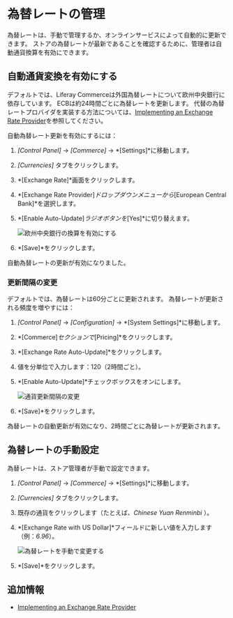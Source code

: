 # 為替レートの管理

為替レートは、手動で管理するか、オンラインサービスによって自動的に更新できます。 ストアの為替レートが最新であることを確認するために、管理者は自動通貨換算を有効にできます。

## 自動通貨変換を有効にする

デフォルトでは、Liferay Commerceは外国為替レートについて欧州中央銀行に依存しています。 ECBは約24時間ごとに為替レートを更新します。 代替の為替レートプロバイダを実装する方法については、[Implementing an Exchange Rate Provider](../../developer-guide/implementing-an-exchange-rate-provider.md)を参照してください。

自動為替レート更新を有効にするには：

1.  *[Control Panel]* → *[Commerce]* → *[Settings]*に移動します。

2.  *[Currencies]* タブをクリックします。

3.  *[Exchange Rate]*画面をクリックします。

4.  *[Exchange Rate Provider]*ドロップダウンメニューから*[European Central Bank]*を選択します。

5.  *[Enable Auto-Update]*ラジオボタンを*[Yes]*に切り替えます。

    ![欧州中央銀行の換算を有効にする](./managing-exchange-rates/images/01.png)

6.  *[Save]*をクリックします。

自動為替レートの更新が有効になりました。

### 更新間隔の変更

デフォルトでは、為替レートは60分ごとに更新されます。 為替レートが更新される頻度を増やすには：

1.  *[Control Panel]* → *[Configuration]* → *[System Settings]*に移動します。

2.  *[Commerce]*セクションで*[Pricing]*をクリックします。

3.  *[Exchange Rate Auto-Update]*をクリックします。

4.  値を分単位で入力します：120（2時間ごと）。

5.  *[Enable Auto-Update]*チェックボックスをオンにします。

    ![通貨更新間隔の変更](./managing-exchange-rates/images/02.png)

6.  *[Save]*をクリックします。

為替レートの自動更新が有効になり、2時間ごとに為替レートが更新されます。

## 為替レートの手動設定

為替レートは、ストア管理者が手動で設定できます。

1.  *[Control Panel]* → *[Commerce]* → *[Settings]*に移動します。

2.  *[Currencies]* タブをクリックします。

3.  既存の通貨をクリックします（たとえば、*Chinese Yuan Renminbi* ）。

4.  *[Exchange Rate with US Dollar]*フィールドに新しい値を入力します（例：*6.96*）。

    ![為替レートを手動で変更する](./managing-exchange-rates/images/03.png)

5.  *[Save]*をクリックします。

## 追加情報

  - [Implementing an Exchange Rate Provider](../../developer-guide/implementing-an-exchange-rate-provider.md)

